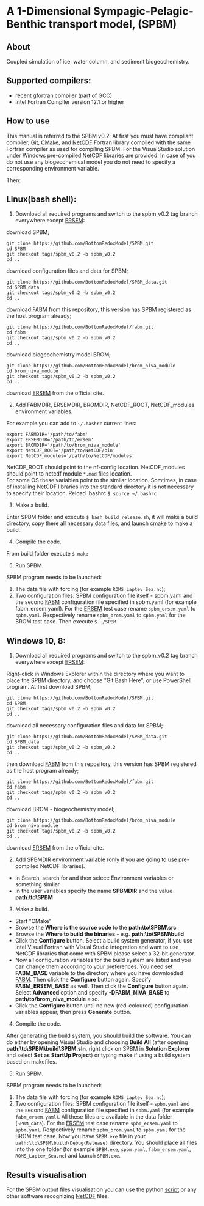 # A 1-Dimensional Sympagic-Pelagic-Benthic transport model, (SPBM)
## About
Coupled simulation of ice, water column, and sediment biogeochemistry.

## Supported compilers:
* recent gfortran compiler (part of GCC)
* Intel Fortran Compiler version 12.1 or higher

## How to use
This manual is referred to the SPBM v0.2.
At first you must have compliant compiler, [Git], [CMake], and [NetCDF] Fortran library compiled with the same Fortran compiler as used for compiling SPBM.
For the VisualStudio solution under Windows pre-compiled NetCDF libraries are provided.
In case of you do not use any biogeochemical model you do not need to specify a corresponding environment variable.

Then:

## Linux(bash shell):
1. Download all required programs and switch to the spbm_v0.2 tag branch everywhere except [ERSEM]:

  download SPBM;

  ```
  git clone https://github.com/BottomRedoxModel/SPBM.git
  cd SPBM
  git checkout tags/spbm_v0.2 -b spbm_v0.2
  cd ..
  ```
  
  download configuration files and data for SPBM;
  
  ```
  git clone https://github.com/BottomRedoxModel/SPBM_data.git
  cd SPBM_data
  git checkout tags/spbm_v0.2 -b spbm_v0.2
  cd ..
  ```
   
  download [FABM] from this repository, this version has SPBM registered as the host program already;

  ```
  git clone https://github.com/BottomRedoxModel/fabm.git
  cd fabm
  git checkout tags/spbm_v0.2 -b spbm_v0.2
  cd ..
  ```

  download biogeochemistry model BROM;
  
  ```
  git clone https://github.com/BottomRedoxModel/brom_niva_module
  cd brom_niva_module
  git checkout tags/spbm_v0.2 -b spbm_v0.2
  cd ..
  ```

  download [ERSEM] from the official cite.

2. Add FABMDIR, ERSEMDIR, BROMDIR, NetCDF_ROOT, NetCDF_modules environment variables.

  For example you can add to `~/.bashrc` current lines:

  ```
  export FABMDIR='/path/to/fabm'
  export ERSEMDIR='/path/to/ersem'
  export BROMDIR='/path/to/brom_niva_module'
  export NetCDF_ROOT='/path/to/NetCDF/bin'
  export NetCDF_modules='/path/to/NetCDF/modules'
  ```

  NetCDF_ROOT should point to the nf-config location.
  NetCDF_modules should point to netcdf module `*.mod` files location.  
  For some OS these variables point to the similar location.
  Somtimes, in case of installing NetCDF libraries into the standard directory it is not
  necessary to specify their location.
  Reload .bashrc `$ source ~/.bashrc`

3. Make a build.

  Enter SPBM folder and execute `$ bash build_release.sh`, it will make a build
  directory, copy there all necessary data files, and launch cmake to make a build.

4. Compile the code.

  From build folder execute `$ make`

5. Run SPBM.

  SPBM program needs to be launched:
  1. The data file with forcing (for example `ROMS_Laptev_Sea.nc`);
  2. Two configuration files: SPBM configuration file itself - spbm.yaml and the second [FABM] configuration file specified in spbm.yaml (for example fabm_ersem.yaml).
  For the [ERSEM] test case rename `spbm_ersem.yaml` to `spbm.yaml`.
  Respectively rename `spbm_brom.yaml` to `spbm.yaml` for the BROM test case.
  Then execute `$ ./SPBM`

## Windows 10, 8:

1. Download all required programs and switch to the spbm_v0.2 tag branch everywhere except [ERSEM]:

  Right-click in Windows Explorer within the directory where you want to place the SPBM directory, and choose "Git Bash Here", or use PowerShell program.
  At first download SPBM;

  ```
  git clone https://github.com/BottomRedoxModel/SPBM.git
  cd SPBM
  git checkout tags/spbm_v0.2 -b spbm_v0.2
  cd ..
  ```
  
  download all necessary configuration files and data for SPBM;
  
  ```
  git clone https://github.com/BottomRedoxModel/SPBM_data.git
  cd SPBM_data
  git checkout tags/spbm_v0.2 -b spbm_v0.2
  cd ..
  ```
   
  then download [FABM] from this repository, this version has SPBM registered as the host program already;

  ```
  git clone https://github.com/BottomRedoxModel/fabm.git
  cd fabm
  git checkout tags/spbm_v0.2 -b spbm_v0.2
  cd ..
  ```
    
  download BROM - biogeochemistry model;
  
  ```
  git clone https://github.com/BottomRedoxModel/brom_niva_module
  cd brom_niva_module
  git checkout tags/spbm_v0.2 -b spbm_v0.2
  cd ..
  ```

  download [ERSEM] from the official cite.
  
2. Add SPBMDIR environment variable (only if you are going to use pre-compiled NetCDF libraries).

  * In Search, search for and then select: Environment variables or something similar
  * In the user variables specify the name **SPBMDIR** and the value **path:\to\SPBM**

3. Make a build.

  * Start "CMake"
  * Browse the **Where is the source code** to the **path:\to\SPBM\src**
  * Browse the **Where to build the binaries** - e.g. **path:\to\SPBM\build**
  * Click the **Configure** button.
  Select a build system generator, if you use Intel Visual Fortran with Visual Studio integration and want to use NetCDF libraries that come with SPBM please select a 32-bit generator.
  * Now all configuration variables for the build system are listed and you can change them according to your preferences.
  You need set **FABM\_BASE** variable to the directory where you have downloaded [FABM].
  Then click the **Configure** button again.
  Specify **FABM\_ERSEM\_BASE** as well.
  Then click the **Configure** button again.
  Select **Advanced** option and specify **-DFABM\_NIVA\_BASE** to **path/to/brom_niva_module** also.
  * Click the **Configure** button until no new (red-coloured) configuration variables appear, then press **Generate** button.

4. Compile the code.

  After generating the build system, you should build the software.
  You can do either by opening Visual Studio and choosing **Build All** (after opening **path:\to\SPBM\build\SPBM.sln**, right click on SPBM in **Solution Explorer** and select **Set as StartUp Project**) or typing **make** if using a build system based on makefiles.

5. Run SPBM.

  SPBM program needs to be launched:
  1. The data file with forcing (for example `ROMS_Laptev_Sea.nc`);
  2. Two configuration files: SPBM configuration file itself - `spbm.yaml` and the second [FABM] configuration file specified in `spbm.yaml` (for example `fabm_ersem.yaml`).
  All these files are available in the data folder (`SPBM_data`).
  For the [ERSEM] test case rename `spbm_ersem.yaml` to `spbm.yaml`.
  Respectively rename `spbm_brom.yaml` to `spbm.yaml` for the BROM test case.
  Now you have `SPBM.exe` file in your `path:\to\SPBM\build\Debug(Release)` directory.
  You should place all files into the one folder (for example `SPBM.exe`, `spbm.yaml`, `fabm_ersem.yaml`, `ROMS_Laptev_Sea.nc`) and launch `SPBM.exe`.

## Results visualisation

For the SPBM output files visualisation you can use the python [script] or any other software recognizing [NetCDF] files.

[Git]:https://git-scm.com/downloads
[FABM]:http://fabm.net
[CMake]:https://cmake.org/
[NetCDF]:http://www.unidata.ucar.edu/software/netcdf/docs/getting_and_building_netcdf.html
[ERSEM]:https://gitlab.ecosystem-modelling.pml.ac.uk/stable/ERSEM/tree/master
[script]:https://github.com/lisapro/ice_brom_pic

